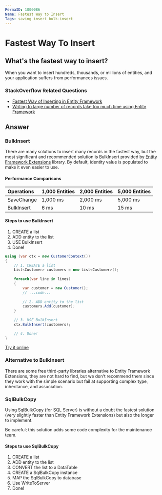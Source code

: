 ```yaml
---
PermaID: 1000086
Name: Fastest Way to Insert
Tags: saving insert bulk-insert
---
```


# Fastest Way To Insert

## What's the fastest way to insert?

When you want to insert hundreds, thousands, or millions of entities, and your application suffers from performances issues.

### StackOverflow Related Questions

 - [Fastest Way of Inserting in Entity Framework](https://stackoverflow.com/questions/5940225/fastest-way-of-inserting-in-entity-framework)
 - [Writing to large number of records take too much time using Entity Framework](https://stackoverflow.com/questions/43981993/writing-to-large-number-of-records-take-too-much-time-using-entity-framework?noredirect=1&lq=1)
 
## Answer

### BulkInsert

There are many solutions to insert many records in the fastest way, but the most significant and recommended solution is BulkInsert provided by [Entity Framework Extensions](https://entityframework-extensions.net/) library. By default, identity value is populated to make it even easier to use.

#### Performance Comparisons

|Operations	|1,000 Entities	|2,000 Entities	|5,000 Entities|
|:--------- |:------------- |:------------- |:------------ |
|SaveChange |1,000 ms	    |2,000 ms	    |5,000 ms      |
|BulkInsert	|6 ms	        |10 ms	        |15 ms         |

#### Steps to use BulkInsert

 1. CREATE a list
 2. ADD entity to the list
 3. USE BulkInsert
 4. Done!


```csharp
using (var ctx = new CustomerContext())
{
    // 1. CREATE a list
    List<Customer> customers = new List<Customer>();
    
    foreach(var line in lines)
    {
        var customer = new Customer();
        // ...code...
        
        // 2. ADD entity to the list
        customers.Add(customer);
    }
    
    // 3. USE BulkInsert
    ctx.BulkInsert(customers);
    
    // 4. Done!
}
```

[Try it online](https://dotnetfiddle.net/Y1NxKL)

### Alternative to BulkInsert

There are some free third-party libraries alternative to Entity Framework Extensions, they are not hard to find, but we don't recommend them since they work with the simple scenario but fail at supporting complex type, inheritance, and association.

### SqlBulkCopy

Using SqlBulkCopy (for SQL Server) is without a doubt the fastest solution (very slightly faster than Entity Framework Extensions) but also the longer to implement.

Be careful; this solution adds some code complexity for the maintenance team.

#### Steps to use SqlBulkCopy

 1. CREATE a list
 2. ADD entity to the list
 3. CONVERT the list to a DataTable
 4. CREATE a SqlBulkCopy instance
 5. MAP the SqlBulkCopy to database
 6. Use WriteToServer
 7. Done!